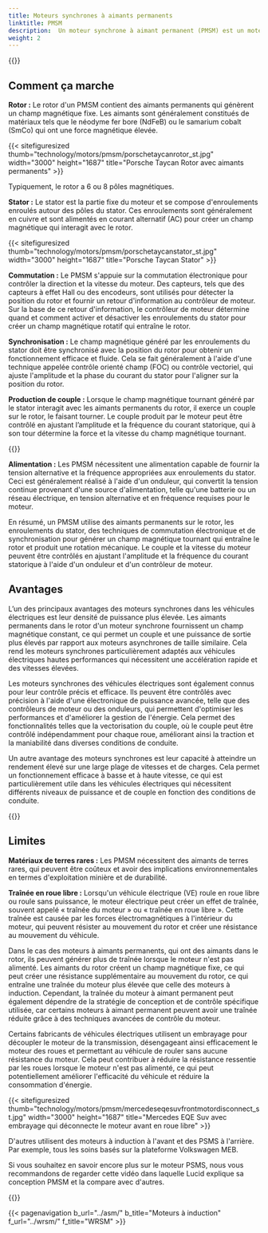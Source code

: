 ```yaml
---
title: Moteurs synchrones à aimants permanents
linktitle: PMSM
description:  Un moteur synchrone à aimant permanent (PMSM) est un moteur électrique qui utilise des aimants permanents sur le rotor pour générer un champ magnétique qui interagit avec l'enroulement du stator pour produire une rotation mécanique. Les PMSM sont couramment utilisés dans diverses applications, notamment les véhicules électriques, les machines industrielles et les appareils électroménagers.
weight: 2
---
```

<!-- markdownlint-disable MD033 -->

{{<evkxdisplayaddarticle />}}

## Comment ça marche

**Rotor :** Le rotor d'un PMSM contient des aimants permanents qui génèrent un champ magnétique fixe. Les aimants sont généralement constitués de matériaux tels que le néodyme fer bore (NdFeB) ou le samarium cobalt (SmCo) qui ont une force magnétique élevée.

{{< sitefiguresized thumb="technology/motors/pmsm/porschetaycanrotor_st.jpg" width="3000" height="1687" title="Porsche Taycan Rotor avec aimants permanents" >}}

Typiquement, le rotor a 6 ou 8 pôles magnétiques.

**Stator :** Le stator est la partie fixe du moteur et se compose d'enroulements enroulés autour des pôles du stator. Ces enroulements sont généralement en cuivre et sont alimentés en courant alternatif (AC) pour créer un champ magnétique qui interagit avec le rotor.

{{< sitefiguresized thumb="technology/motors/pmsm/porschetaycanstator_st.jpg" width="3000" height="1687" title="Porsche Taycan Stator" >}}

**Commutation :** Le PMSM s'appuie sur la commutation électronique pour contrôler la direction et la vitesse du moteur. Des capteurs, tels que des capteurs à effet Hall ou des encodeurs, sont utilisés pour détecter la position du rotor et fournir un retour d'information au contrôleur de moteur. Sur la base de ce retour d'information, le contrôleur de moteur détermine quand et comment activer et désactiver les enroulements du stator pour créer un champ magnétique rotatif qui entraîne le rotor.

**Synchronisation :** Le champ magnétique généré par les enroulements du stator doit être synchronisé avec la position du rotor pour obtenir un fonctionnement efficace et fluide. Cela se fait généralement à l'aide d'une technique appelée contrôle orienté champ (FOC) ou contrôle vectoriel, qui ajuste l'amplitude et la phase du courant du stator pour l'aligner sur la position du rotor.

**Production de couple :** Lorsque le champ magnétique tournant généré par le stator interagit avec les aimants permanents du rotor, il exerce un couple sur le rotor, le faisant tourner. Le couple produit par le moteur peut être contrôlé en ajustant l’amplitude et la fréquence du courant statorique, qui à son tour détermine la force et la vitesse du champ magnétique tournant.

{{<evkxdisplayaddarticle />}}

**Alimentation :** Les PMSM nécessitent une alimentation capable de fournir la tension alternative et la fréquence appropriées aux enroulements du stator. Ceci est généralement réalisé à l'aide d'un onduleur, qui convertit la tension continue provenant d'une source d'alimentation, telle qu'une batterie ou un réseau électrique, en tension alternative et en fréquence requises pour le moteur.

En résumé, un PMSM utilise des aimants permanents sur le rotor, les enroulements du stator, des techniques de commutation électronique et de synchronisation pour générer un champ magnétique tournant qui entraîne le rotor et produit une rotation mécanique. Le couple et la vitesse du moteur peuvent être contrôlés en ajustant l'amplitude et la fréquence du courant statorique à l'aide d'un onduleur et d'un contrôleur de moteur.

## Avantages

L’un des principaux avantages des moteurs synchrones dans les véhicules électriques est leur densité de puissance plus élevée. Les aimants permanents dans le rotor d'un moteur synchrone fournissent un champ magnétique constant, ce qui permet un couple et une puissance de sortie plus élevés par rapport aux moteurs asynchrones de taille similaire. Cela rend les moteurs synchrones particulièrement adaptés aux véhicules électriques hautes performances qui nécessitent une accélération rapide et des vitesses élevées.

Les moteurs synchrones des véhicules électriques sont également connus pour leur contrôle précis et efficace. Ils peuvent être contrôlés avec précision à l'aide d'une électronique de puissance avancée, telle que des contrôleurs de moteur ou des onduleurs, qui permettent d'optimiser les performances et d'améliorer la gestion de l'énergie. Cela permet des fonctionnalités telles que la vectorisation du couple, où le couple peut être contrôlé indépendamment pour chaque roue, améliorant ainsi la traction et la maniabilité dans diverses conditions de conduite.

Un autre avantage des moteurs synchrones est leur capacité à atteindre un rendement élevé sur une large plage de vitesses et de charges. Cela permet un fonctionnement efficace à basse et à haute vitesse, ce qui est particulièrement utile dans les véhicules électriques qui nécessitent différents niveaux de puissance et de couple en fonction des conditions de conduite.

{{<evkxdisplayaddarticle />}}

## Limites

**Matériaux de terres rares :** Les PMSM nécessitent des aimants de terres rares, qui peuvent être coûteux et avoir des implications environnementales en termes d'exploitation minière et de durabilité.

**Traînée en roue libre :** Lorsqu'un véhicule électrique (VE) roule en roue libre ou roule sans puissance, le moteur électrique peut créer un effet de traînée, souvent appelé « traînée du moteur » ou « traînée en roue libre ». Cette traînée est causée par les forces électromagnétiques à l'intérieur du moteur, qui peuvent résister au mouvement du rotor et créer une résistance au mouvement du véhicule.

Dans le cas des moteurs à aimants permanents, qui ont des aimants dans le rotor, ils peuvent générer plus de traînée lorsque le moteur n'est pas alimenté. Les aimants du rotor créent un champ magnétique fixe, ce qui peut créer une résistance supplémentaire au mouvement du rotor, ce qui entraîne une traînée du moteur plus élevée que celle des moteurs à induction. Cependant, la traînée du moteur à aimant permanent peut également dépendre de la stratégie de conception et de contrôle spécifique utilisée, car certains moteurs à aimant permanent peuvent avoir une traînée réduite grâce à des techniques avancées de contrôle du moteur.

Certains fabricants de véhicules électriques utilisent un embrayage pour découpler le moteur de la transmission, désengageant ainsi efficacement le moteur des roues et permettant au véhicule de rouler sans aucune résistance du moteur. Cela peut contribuer à réduire la résistance ressentie par les roues lorsque le moteur n'est pas alimenté, ce qui peut potentiellement améliorer l'efficacité du véhicule et réduire la consommation d'énergie.

{{< sitefiguresized thumb="technology/motors/pmsm/mercedeseqesuvfrontmotordisconnect_st.jpg" width="3000" height="1687" title="Mercedes EQE Suv avec embrayage qui déconnecte le moteur avant en roue libre" >}}

D'autres utilisent des moteurs à induction à l'avant et des PSMS à l'arrière. Par exemple, tous les soins basés sur la plateforme Volkswagen MEB.

Si vous souhaitez en savoir encore plus sur le moteur PSMS, nous vous recommandons de regarder cette vidéo dans laquelle Lucid explique sa conception PMSM et la compare avec d'autres.

{{<youtube U7IHZxNC6hc >}}


{{< pagenavigation b_url="../asm/" b_title="Moteurs à induction" f_url="../wrsm/" f_title="WRSM" >}}